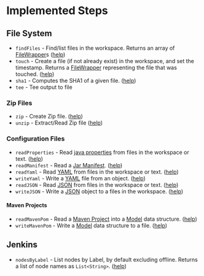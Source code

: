 # Implemented Steps

## File System
* `findFiles` - Find/list files in the workspace. Returns an array of [FileWrapper](../src/main/java/org/jenkinsci/plugins/pipeline/utility/steps/fs/FileWrapper.java)s ([help](../src/main/resources/org/jenkinsci/plugins/pipeline/utility/steps/fs/FindFilesStep/help.html))
* `touch` - Create a file (if not already exist) in the workspace, and set the timestamp. Returns a [FileWrapper](../src/main/java/org/jenkinsci/plugins/pipeline/utility/steps/fs/FileWrapper.java) representing the file that was touched. ([help](../src/main/resources/org/jenkinsci/plugins/pipeline/utility/steps/fs/TouchStep/help.html))
* `sha1` - Computes the SHA1 of a given file. ([help](../src/main/resources/org/jenkinsci/plugins/pipeline/utility/steps/fs/FileSha1Step/help.html))
* `tee` - Tee output to file

### Zip Files
* `zip` - Create Zip file. ([help](../src/main/resources/org/jenkinsci/plugins/pipeline/utility/steps/zip/ZipStep/help.html))
* `unzip` - Extract/Read Zip file ([help](../src/main/resources/org/jenkinsci/plugins/pipeline/utility/steps/zip/UnZipStep/help.html))

### Configuration Files
* `readProperties` - Read [java properties](https://docs.oracle.com/javase/7/docs/api/java/util/Properties.html) from files in the workspace or text. ([help](../src/main/resources/org/jenkinsci/plugins/pipeline/utility/steps/conf/ReadPropertiesStep/help.html))
* `readManifest` - Read a [Jar Manifest](https://docs.oracle.com/javase/7/docs/technotes/guides/jar/jar.html#JAR_Manifest). ([help](../src/main/resources/org/jenkinsci/plugins/pipeline/utility/steps/conf/mf/ReadManifestStep/help.html))
* `readYaml` - Read [YAML](http://yaml.org) from files in the workspace or text. ([help](../src/main/resources/org/jenkinsci/plugins/pipeline/utility/steps/conf/ReadYamlStep/help.html))
* `writeYaml` - Write a [YAML](http://yaml.org) file from an object. ([help](../src/main/resources/org/jenkinsci/plugins/pipeline/utility/steps/conf/WriteYamlStep/help.html))
* `readJSON` - Read [JSON](http://www.json.org/json-it.html) from files in the workspace or text. ([help](../src/main/resources/org/jenkinsci/plugins/pipeline/utility/steps/json/ReadJSONStep/help.html))
* `writeJSON` - Write a [JSON](http://www.json.org/json-it.html) object to a files in the workspace. ([help](../src/main/resources/org/jenkinsci/plugins/pipeline/utility/steps/json/WriteJSONStep/help.html))

#### Maven Projects
* `readMavenPom` - Read a [Maven Project](https://maven.apache.org/pom.html) into a [Model](http://maven.apache.org/components/ref/3.3.9/maven-model/apidocs/org/apache/maven/model/Model.html) data structure. ([help](../src/main/resources/org/jenkinsci/plugins/pipeline/utility/steps/maven/ReadMavenPomStep/help.html))
* `writeMavenPom` - Write a [Model](http://maven.apache.org/components/ref/3.3.9/maven-model/apidocs/org/apache/maven/model/Model.html) data structure to a file. ([help](../src/main/resources/org/jenkinsci/plugins/pipeline/utility/steps/maven/WriteMavenPomStep/help.html))

## Jenkins
* `nodesByLabel` - List nodes by Label, by default excluding offline. Returns a list of node names as `List<String>`. ([help](../src/main/resources/org/jenkinsci/plugins/pipeline/utility/steps/jenkins/NodesByLabelStep/help.html))
